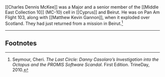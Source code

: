 [[Charles Dennis McKee]] was a Major and a senior member of the [[Middle East Collection 10]] (MC-10) cell in [[Cyprus]] and Beirut. He was on Pan Am Flight 103, along with [[Matthew Kevin Gannon]], when it exploded over Scotland. They had just returned from a mission in Beirut.[^1]

---
## Footnotes

[^1]: Seymour, Cheri. *The Last Circle: Danny Casolaro’s Investigation into the Octopus and the PROMIS Software Scandal*. First Edition. TrineDay, 2010.